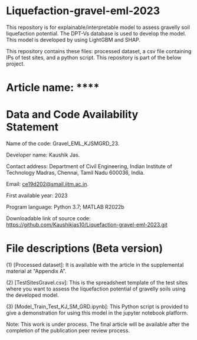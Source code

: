 # Liquefaction-gravel-eml-2023
This repository is for explainable/interpretable model to assess gravelly soil liquefaction potential. The DPT-Vs database is used to develop the model. This model is developed by using LightGBM and SHAP.

This repository contains these files: processed dataset, a csv file containing IPs of test sites, and a python script. 
This repository is part of the below project.

# Article name:  ****

# Data and Code Availability Statement

Name of the code: Gravel_EML_KJSMGRD_23.

Developer name: Kaushik Jas. 

Contact address: Department of Civil Engineering, Indian Institute of Technology Madras, Chennai, Tamil Nadu 600036, India.

Email: ce19d202@smail.iitm.ac.in. 

First available year: 2023

Program language: Python 3.7; MATLAB R2022b

Downloadable link of source code: https://github.com/Kaushikjas10/Liquefaction-gravel-eml-2023.git 

# File descriptions (Beta version)

(1) [Processed dataset]: It is available with the article in the supplemental material at "Appendix A".

(2) [TestSitesGravel.csv]: This is the  spreadsheet template of the test sites where you want to assess the liquefaction potential of gravelly soils using the developed model.

(3) [Model_Train_Test_KJ_SM_GRD.ipynb]: This Python script is provided to give a demonstration for using this model in the jupyter notebook platform. 

Note: This work is under process. The final article will be available after the completion of the publication peer review process.
